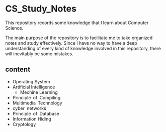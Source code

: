 # CS_Study_Notes
This repository records some knowledge that I learn about Computer Science.

The main purpose of the repository is to facilitate me to take organized notes and study effectively. Since I have no way to have a deep understanding of every kind of knowledge involved in this repository, there will inevitably be some mistakes.

## content

* Operating System
* Artificial Intelligence
    * Mechine Learning
* Principle of Compiling
* Multimedia Technology
* cyber networks
* Principle of Database 
* Information Hiding
* Cryptology

<!-- 
### Linux

### Mechine Learning

### Principle of Compiling

### Multimedia Technology

### Data Structure 

### Principle of Database 

### Constitution Principle of Computer

### Artificial Intelligence

### cyber networks

###  -->

